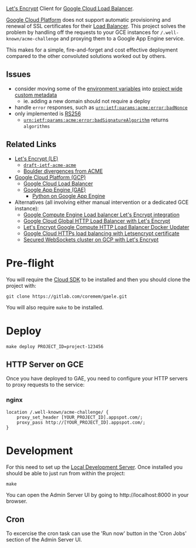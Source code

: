 [Let's Encrypt](https://letsencrypt.org/) Client for [Google Cloud Load Balancer](https://cloud.google.com/load-balancing/).

[Google Cloud Platform](https://cloud.google.com/) does not support automatic provisioning and renewal of SSL certificates for their [Load Balancer](https://cloud.google.com/load-balancing/).  This project solves the problem by handling off the requests to your GCE instances for `/.well-known/acme-challenge` and proxying them to a Google App Engine service.

This makes for a simple, fire-and-forget and cost effective deployment compared to the other convoluted solutions worked out by others.

## Issues

 * consider moving some of the [environment variables](https://cloud.google.com/appengine/docs/flexible/python/runtime#environment_variables) into [project wide custom metadata](https://cloud.google.com/appengine/docs/flexible/python/runtime#metadata_server)
     * ie. adding a new domain should not require a deploy
 * handle `error` responses, such as [`urn:ietf:params:acme:error:badNonce`](https://tools.ietf.org/html/draft-ietf-acme-acme-13#section-6.4)
 * only implemented is [RS256](https://tools.ietf.org/html/rfc7518#section-3.3)
     * [`urn:ietf:params:acme:error:badSignatureAlgorithm`](https://tools.ietf.org/html/draft-ietf-acme-acme-13#section-6.2) returns `algorithms`

## Related Links

 * [Let's Encrypt (LE)](https://letsencrypt.org/)
     * [`draft-ietf-acme-acme`](https://datatracker.ietf.org/doc/draft-ietf-acme-acme/)
     * [Boulder divergences from ACME](https://github.com/letsencrypt/boulder/blob/master/docs/acme-divergences.md)
 * [Google Cloud Platform (GCP)](https://cloud.google.com/)
     * [Google Cloud Load Balancer](https://cloud.google.com/load-balancing/)
     * [Google App Engine (GAE)](https://cloud.google.com/appengine/)
         * [Python on Google App Engine](https://cloud.google.com/appengine/docs/python/)
 * Alternatives (all involving either manual intervention or a dedicated GCE instance):
     * [Google Compute Engine Load balancer Let's Encrypt integration](http://blog.vuksan.com/2016/04/18/google-compute-load-balancer-lets-encrypt-integration)
     * [Google Cloud Global HTTP Load Balancer with Let's Encrypt](https://rogerhub.com/~r/sysadmin/2016/07/15/Google-Cloud-Global-HTTP-Load-Balancer-with-Lets-Encrypt/)
     * [Let's Encrypt Google Compute HTTP Load Balancer Docker Updater](https://github.com/bloomapi/letsencrypt-gcloud-balancer)
     * [Google Cloud HTTPs load balancing with Letsencrypt certificate](https://rubyinrails.com/2017/09/18/google-cloud-https-load-balancing-with-letsencrypt-certificate/)
     * [Secured WebSockets cluster on GCP with Let's Encrypt](https://github.com/elegantmonkeys/gcp-letsencrypt-websockets-cluster)

# Pre-flight

You will require the [Cloud SDK](https://cloud.google.com/appengine/docs/standard/python/download) to be installed and then you should clone the project with:

    git clone https://gitlab.com/coremem/gaele.git

You will also require `make` to be installed.

# Deploy

    make deploy PROJECT_ID=project-123456

## HTTP Server on GCE

Once you have deployed to GAE, you need to configure your HTTP servers to proxy requests to the service:

### nginx

    location /.well-known/acme-challenge/ {
        proxy_set_header [YOUR_PROJECT_ID].appspot.com/;
        proxy_pass http://[YOUR_PROJECT_ID].appspot.com/;
    }

# Development

For this need to set up the [Local Development Server](https://cloud.google.com/appengine/docs/standard/python/tools/using-local-server).  Once installed you should be able to just run from within the project:

    make

You can open the Admin Server UI by going to http://localhost:8000 in your browser.

## Cron

To excercise the cron task can use the 'Run now' button in the 'Cron Jobs' section of the Admin Server UI.
